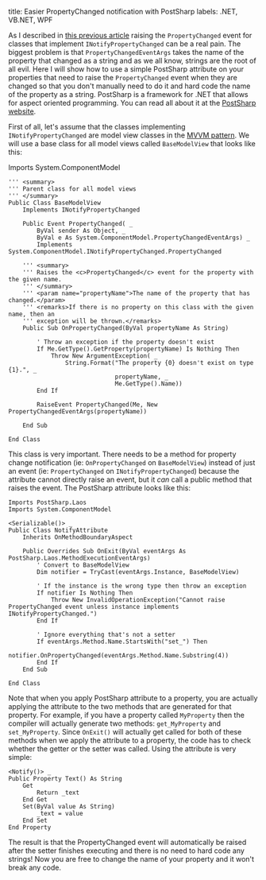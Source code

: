title: Easier PropertyChanged notification with PostSharp
labels: .NET, VB.NET, WPF

As I described in <a href="/verify-your-property-names-in-inotifypropertychanged-implementation">this previous article</a> raising the <code>PropertyChanged</code> event for classes that implement <code>INotifyPropertyChanged</code> can be a real pain.  The biggest problem is that <code>PropertyChangedEventArgs</code> takes the name of the property that changed as a string and as we all know, strings are the root of all evil.  Here I will show how to use a simple PostSharp attribute on your properties that need to raise the <code>PropertyChanged</code> event when they are changed so that you don't manually need to do it and hard code the name of the property as a string<!--break-->.  PostSharp is a framework for .NET that allows for aspect oriented programming.  You can read all about it at the <a href="http://www.postsharp.org">PostSharp website</a>.

First of all, let's assume that the classes implementing <code>INotifyPropertyChanged</code> are model view classes in the <a href="http://msdn.microsoft.com/en-us/magazine/dd419663.aspx">MVVM pattern</a>.  We will use a base class for all model views called <code>BaseModelView</code> that looks like this:

Imports System.ComponentModel

    ''' <summary>
    ''' Parent class for all model views
    ''' </summary>
    Public Class BaseModelView
        Implements INotifyPropertyChanged

        Public Event PropertyChanged( _
            ByVal sender As Object, _
            ByVal e As System.ComponentModel.PropertyChangedEventArgs) _
            Implements System.ComponentModel.INotifyPropertyChanged.PropertyChanged

        ''' <summary>
        ''' Raises the <c>PropertyChanged</c> event for the property with the given name.
        ''' </summary>
        ''' <param name="propertyName">The name of the property that has changed.</param>
        ''' <remarks>If there is no property on this class with the given name, then an
        ''' exception will be thrown.</remarks>
        Public Sub OnPropertyChanged(ByVal propertyName As String)

            ' Throw an exception if the property doesn't exist
            If Me.GetType().GetProperty(propertyName) Is Nothing Then
                Throw New ArgumentException( _
                    String.Format("The property {0} doesn't exist on type {1}.", _
                                  propertyName, _
                                  Me.GetType().Name))
            End If

            RaiseEvent PropertyChanged(Me, New PropertyChangedEventArgs(propertyName))

        End Sub

    End Class

This class is very important.  There needs to be a method for property change notification (ie: <code>OnPropertyChanged</code> on <code>BaseModelView</code>) instead of just an event (ie: <code>PropertyChanged</code> on <code>INotifyPropertyChanged</code>) because the attribute cannot directly raise an event, but it <em>can</em> call a public method that raises the event.  The PostSharp attribute looks like this:

    Imports PostSharp.Laos
    Imports System.ComponentModel

    <Serializable()> _
    Public Class NotifyAttribute
        Inherits OnMethodBoundaryAspect

        Public Overrides Sub OnExit(ByVal eventArgs As PostSharp.Laos.MethodExecutionEventArgs)
            ' Convert to BaseModelView
            Dim notifier = TryCast(eventArgs.Instance, BaseModelView)

            ' If the instance is the wrong type then throw an exception
            If notifier Is Nothing Then
                Throw New InvalidOperationException("Cannot raise PropertyChanged event unless instance implements INotifyPropertyChanged.")
            End If

            ' Ignore everything that's not a setter
            If eventArgs.Method.Name.StartsWith("set_") Then
                notifier.OnPropertyChanged(eventArgs.Method.Name.Substring(4))
            End If
        End Sub

    End Class

Note that when you apply PostSharp attribute to a property, you are actually applying the attribute to the two methods that are generated for that property.  For example, if you have a property called <code>MyProperty</code> then the compiler will actually generate two methods: <code>get_MyProperty</code> and <code>set_MyProperty</code>.  Since <code>OnExit()</code> will actually get called for both of these methods when we apply the attribute to a property, the code has to check whether the getter or the setter was called.  Using the attribute is very simple:

    <Notify()> _
    Public Property Text() As String
        Get
            Return _text
        End Get
        Set(ByVal value As String)
            _text = value
        End Set
    End Property

The result is that the PropertyChanged event will automatically be raised after the setter finishes executing and there is no need to hard code any strings!  Now you are free to change the name of your property and it won't break any code.